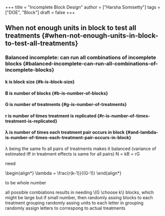 +++
title = "Incomplete Block Design"
author = ["Harsha Somisetty"]
tags = ["DOE", "Block"]
draft = false
+++

## When not enough units in block to test all treatments {#when-not-enough-units-in-block-to-test-all-treatments}


### Balanced incomplete: can run all combinations of incomplete blocks {#balanced-incomplete-can-run-all-combinations-of-incomplete-blocks}


#### k is block size {#k-is-block-size}


#### B is number of blocks {#b-is-number-of-blocks}


#### G is number of treatments {#g-is-number-of-treatments}


#### r is number of times treatment is replicated {#r-is-number-of-times-treatment-is-replicated}


#### &lambda; is number of times each treatment pair occurs in block {#and-lambda-is-number-of-times-each-treatment-pair-occurs-in-block}

&lambda; being the same fo all pairs of treatments makes it balanced (variance of estimated iff in treatment effects is same for all pairs)
N = kB = rG

need

\begin{align\*}
\lambda = \frac{r(k-1)}{(G-1)}
\end{align\*}

to be whole number

all possible combiations results in needing  \\(G \choose k\\) blocks, which might be large
but if small number, then randomly assing blocks to each treatment grouping
randomly assing units to each letter in grouping
randomly assign letters to correspong to actual treatments